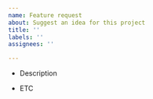 ```yaml
---
name: Feature request
about: Suggest an idea for this project
title: ''
labels: ''
assignees: ''

---
```


- Description

- ETC
